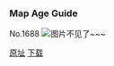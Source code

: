 ### Map Age Guide
No.1688
![图片不见了~~~](https://imgs.xkcd.com/comics/map_age_guide.png)

[原址](https://xkcd.com//1688) [下载](https://imgs.xkcd.com/comics/map_age_guide.png)

